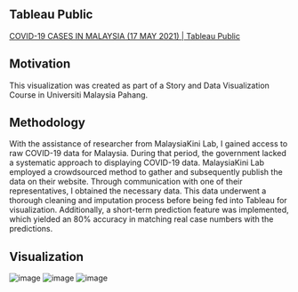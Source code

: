 ## Tableau Public

[COVID-19 CASES IN MALAYSIA (17 MAY 2021) | Tableau Public](https://public.tableau.com/app/profile/muhammad.farhad/viz/COVID-19CASESINMALAYSIA17MAY2021/ConfirmedCasesDashboard)

## Motivation

This visualization was created as part of a Story and Data Visualization Course in Universiti Malaysia Pahang.

## Methodology

With the assistance of researcher from MalaysiaKini Lab, I gained access to raw COVID-19 data for Malaysia. During that period, the government lacked a systematic approach to displaying COVID-19 data. MalaysiaKini Lab employed a crowdsourced method to gather and subsequently publish the data on their website. Through communication with one of their representatives, I obtained the necessary data. This data underwent a thorough cleaning and imputation process before being fed into Tableau for visualization. Additionally, a short-term prediction feature was implemented, which yielded an 80% accuracy in matching real case numbers with the predictions.


## Visualization

![image](https://github.com/HachiroSan/COVID19-Dashboard/assets/20576651/63d3b9f0-e0dd-4969-b5fe-87aaace672ee)
![image](https://github.com/HachiroSan/COVID19-Dashboard/assets/20576651/4b7f40fc-ec67-4500-8bf0-711bf001e967)
![image](https://github.com/HachiroSan/COVID19-Dashboard/assets/20576651/15c7353d-0e24-46a2-b450-f9a3462050f9)


